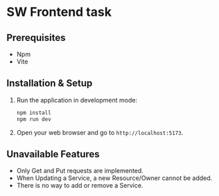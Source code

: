 # SW Frontend task

## Prerequisites

- Npm
- Vite

## Installation & Setup

1. Run the application in development mode:
   ```bash
   npm install
   npm run dev
   ```

2. Open your web browser and go to `http://localhost:5173`.

## Unavailable Features

- Only Get and Put requests are implemented.
- When Updating a Service, a new Resource/Owner cannot be added.
- There is no way to add or remove a Service.
